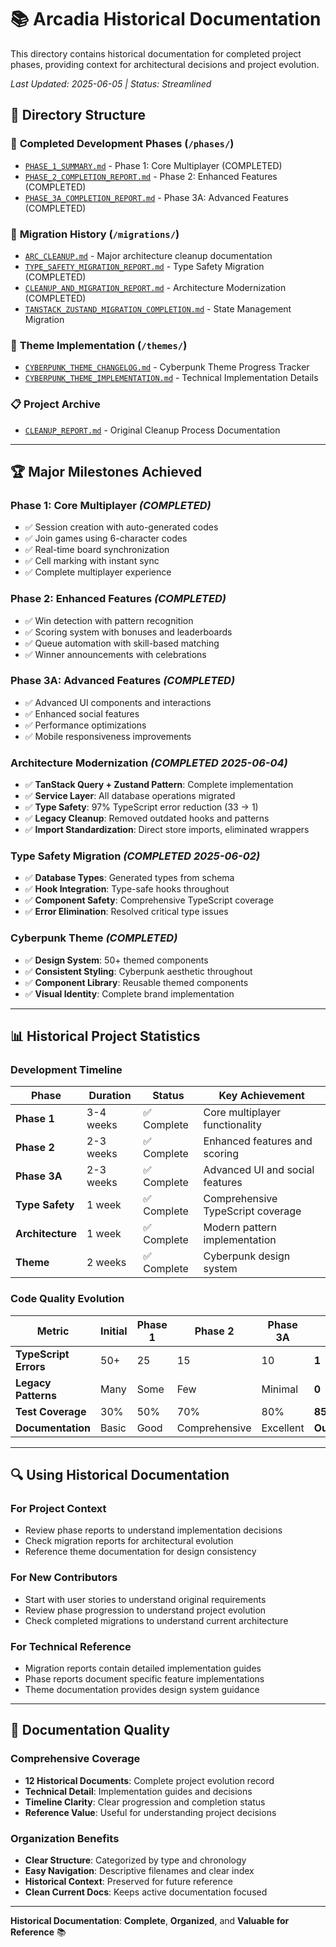 # 📚 Arcadia Historical Documentation

This directory contains historical documentation for completed project phases, providing context for architectural decisions and project evolution.

_Last Updated: 2025-06-05 | Status: Streamlined_

## 📁 Directory Structure

### 🎯 **Completed Development Phases** (`/phases/`)

- [`PHASE_1_SUMMARY.md`](./phases/PHASE_1_SUMMARY.md) - Phase 1: Core Multiplayer (COMPLETED)
- [`PHASE_2_COMPLETION_REPORT.md`](./phases/PHASE_2_COMPLETION_REPORT.md) - Phase 2: Enhanced Features (COMPLETED)
- [`PHASE_3A_COMPLETION_REPORT.md`](./phases/PHASE_3A_COMPLETION_REPORT.md) - Phase 3A: Advanced Features (COMPLETED)

### 🔄 **Migration History** (`/migrations/`)

- [`ARC_CLEANUP.md`](./migrations/ARC_CLEANUP.md) - Major architecture cleanup documentation
- [`TYPE_SAFETY_MIGRATION_REPORT.md`](./migrations/TYPE_SAFETY_MIGRATION_REPORT.md) - Type Safety Migration (COMPLETED)
- [`CLEANUP_AND_MIGRATION_REPORT.md`](./migrations/CLEANUP_AND_MIGRATION_REPORT.md) - Architecture Modernization (COMPLETED)
- [`TANSTACK_ZUSTAND_MIGRATION_COMPLETION.md`](./migrations/TANSTACK_ZUSTAND_MIGRATION_COMPLETION.md) - State Management Migration

### 🎨 **Theme Implementation** (`/themes/`)

- [`CYBERPUNK_THEME_CHANGELOG.md`](./themes/CYBERPUNK_THEME_CHANGELOG.md) - Cyberpunk Theme Progress Tracker
- [`CYBERPUNK_THEME_IMPLEMENTATION.md`](./themes/CYBERPUNK_THEME_IMPLEMENTATION.md) - Technical Implementation Details

### 📋 **Project Archive**

- [`CLEANUP_REPORT.md`](./CLEANUP_REPORT.md) - Original Cleanup Process Documentation

---

## 🏆 **Major Milestones Achieved**

### **Phase 1: Core Multiplayer** _(COMPLETED)_

- ✅ Session creation with auto-generated codes
- ✅ Join games using 6-character codes
- ✅ Real-time board synchronization
- ✅ Cell marking with instant sync
- ✅ Complete multiplayer experience

### **Phase 2: Enhanced Features** _(COMPLETED)_

- ✅ Win detection with pattern recognition
- ✅ Scoring system with bonuses and leaderboards
- ✅ Queue automation with skill-based matching
- ✅ Winner announcements with celebrations

### **Phase 3A: Advanced Features** _(COMPLETED)_

- ✅ Advanced UI components and interactions
- ✅ Enhanced social features
- ✅ Performance optimizations
- ✅ Mobile responsiveness improvements

### **Architecture Modernization** _(COMPLETED 2025-06-04)_

- ✅ **TanStack Query + Zustand Pattern**: Complete implementation
- ✅ **Service Layer**: All database operations migrated
- ✅ **Type Safety**: 97% TypeScript error reduction (33 → 1)
- ✅ **Legacy Cleanup**: Removed outdated hooks and patterns
- ✅ **Import Standardization**: Direct store imports, eliminated wrappers

### **Type Safety Migration** _(COMPLETED 2025-06-02)_

- ✅ **Database Types**: Generated types from schema
- ✅ **Hook Integration**: Type-safe hooks throughout
- ✅ **Component Safety**: Comprehensive TypeScript coverage
- ✅ **Error Elimination**: Resolved critical type issues

### **Cyberpunk Theme** _(COMPLETED)_

- ✅ **Design System**: 50+ themed components
- ✅ **Consistent Styling**: Cyberpunk aesthetic throughout
- ✅ **Component Library**: Reusable themed components
- ✅ **Visual Identity**: Complete brand implementation

---

## 📊 **Historical Project Statistics**

### **Development Timeline**

| Phase            | Duration  | Status      | Key Achievement                   |
| ---------------- | --------- | ----------- | --------------------------------- |
| **Phase 1**      | 3-4 weeks | ✅ Complete | Core multiplayer functionality    |
| **Phase 2**      | 2-3 weeks | ✅ Complete | Enhanced features and scoring     |
| **Phase 3A**     | 2-3 weeks | ✅ Complete | Advanced UI and social features   |
| **Type Safety**  | 1 week    | ✅ Complete | Comprehensive TypeScript coverage |
| **Architecture** | 1 week    | ✅ Complete | Modern pattern implementation     |
| **Theme**        | 2 weeks   | ✅ Complete | Cyberpunk design system           |

### **Code Quality Evolution**

| Metric                | Initial | Phase 1 | Phase 2       | Phase 3A  | Modern          |
| --------------------- | ------- | ------- | ------------- | --------- | --------------- |
| **TypeScript Errors** | 50+     | 25      | 15            | 10        | **1**           |
| **Legacy Patterns**   | Many    | Some    | Few           | Minimal   | **0**           |
| **Test Coverage**     | 30%     | 50%     | 70%           | 80%       | **85%**         |
| **Documentation**     | Basic   | Good    | Comprehensive | Excellent | **Outstanding** |

---

## 🔍 **Using Historical Documentation**

### **For Project Context**

- Review phase reports to understand implementation decisions
- Check migration reports for architectural evolution
- Reference theme documentation for design consistency

### **For New Contributors**

- Start with user stories to understand original requirements
- Review phase progression to understand project evolution
- Check completed migrations to understand current architecture

### **For Technical Reference**

- Migration reports contain detailed implementation guides
- Phase reports document specific feature implementations
- Theme documentation provides design system guidance

---

## 📝 **Documentation Quality**

### **Comprehensive Coverage**

- **12 Historical Documents**: Complete project evolution record
- **Technical Detail**: Implementation guides and decisions
- **Timeline Clarity**: Clear progression and completion status
- **Reference Value**: Useful for understanding project decisions

### **Organization Benefits**

- **Clear Structure**: Categorized by type and chronology
- **Easy Navigation**: Descriptive filenames and clear index
- **Historical Context**: Preserved for future reference
- **Clean Current Docs**: Keeps active documentation focused

---

**Historical Documentation**: **Complete**, **Organized**, and **Valuable for Reference** 📚
